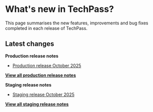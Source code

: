 # What's new in TechPass?

This page summarises the new features, improvements and bug fixes completed in each release of TechPass.

## Latest changes

**Production release notes**
- [Production release October 2025](whats-new/production-release-notes?id=october-2025)

 [**View all production release notes**](/whats-new/production-release-notes)


**Staging release notes**
- [Staging release October 2025](whats-new/staging-release-notes?id=october-2025)

 [**View all staging release notes**](/whats-new/staging-release-notes)

